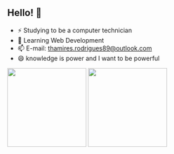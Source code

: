 ## Hello! 👋

- ⚡ Studying to be a computer technician
- 🌱 Learning Web Development
- 📫 E-mail: thamires.rodrigues89@outlook.com
- 😄 knowledge is power and I want to be powerful

<div>
  <img height="180" src="https://github-readme-stats.vercel.app/api?username=thamires-rodrigues&show_icons=true&theme=merko"/>
  <img height="180" src="https://github-readme-stats.vercel.app/api/top-langs/?username=thamires-rodrigues&layout=compact"/>
</div>


